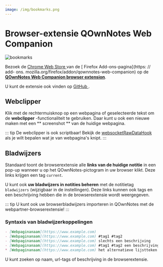 ```yaml
---
image: /img/bookmarks.png
---
```


# Browser-extensie QOwnNotes Web Companion

![bookmarks](/img/bookmarks.png)

Bezoek de [ Chrome Web Store ](https://chrome.google.com/webstore/detail/qownnotes-web-companion/pkgkfnampapjbopomdpnkckbjdnpkbkp) van de [ Firefox Add-ons-pagina](https: // add- ons. mozilla.org/firefox/addon/qownnotes-web-companion) op de [**QOwnNotes Web Companion browser extension**](https://github.com/qownnotes/web-companion/).

U kunt de extensie ook vinden op [ GitHub ](https://github.com/qownnotes/web-companion/).

## Webclipper

Klik met de rechtermuisknop op een webpagina of geselecteerde tekst om de **webclipper** -functionaliteit te gebruiken. Daar kunt u ook een nieuwe maken met een ** screenshot ** van de huidige webpagina.

::: tip
De webclipper is ook scriptbaar! Bekijk de [websocketRawDataHook](../scripting/hooks.md#websocketrawdatahook) als je wilt bepalen wat je van webpagina's knipt.
:::

## Bladwijzers

Standaard toont de browserextensie alle **links van de huidige notitie** in een pop-up wanneer u op het QOwnNotes-pictogram in uw browser klikt. Deze links krijgen een tag `current`.

U kunt ook **uw bladwijzers in notities beheren** met de notitietag `bladwijzers` (wijzigbaar in de instellingen). Deze links kunnen ook tags en een beschrijving hebben die in de browserextensie wordt weergegeven.

::: tip
U kunt ook uw browserbladwijzers importeren in QOwnNotes met de webpartner-browserextensie!
:::

### Syntaxis van bladwijzerkoppelingen

```markdown
- [Webpaginanaam](https://www.example.com)
- [Webpaginanaam](https://www.example.com) #tag1 #tag2
- [Webpaginanaam](https://www.example.com) slechts een beschrijving
- [Webpaginanaam](https://www.example.com) #tag1 #tag2 een beschrijving en tags
* [Webpaginanaam](https://www.example.com) het alternatieve lijstteken werkt ook
```

U kunt zoeken op naam, url-tags of beschrijving in de browserextensie.

